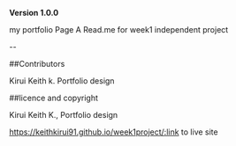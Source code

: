 **Version 1.0.0**

my portfolio Page
A Read.me for week1 independent project 

--

##Contributors

Kirui Keith k. Portfolio design

##licence and copyright

Kirui  Keith K., Portfolio design

https://keithkirui91.github.io/week1project/:link to live site